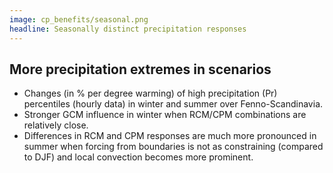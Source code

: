 ```yaml
---
image: cp_benefits/seasonal.png
headline: Seasonally distinct precipitation responses
---
```


## More precipitation extremes in scenarios
- Changes (in % per degree warming) of high precipitation (Pr) percentiles (hourly data) in winter and summer over Fenno-Scandinavia.
- Stronger GCM influence in winter when RCM/CPM combinations are relatively close.
- Differences in RCM and CPM responses are much more pronounced in summer when forcing from boundaries is not as constraining (compared to DJF) and local convection becomes more prominent. 


